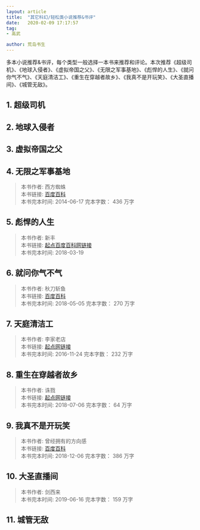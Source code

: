```yaml
---
layout: article
title:  "其它科幻/轻松类小说推荐&书评"
date:   2020-02-09 17:17:57
tag:
- 高武

author: 荒岛书生
---
```


多本小说推荐&书评，每个类型一般选择一本书来推荐和评论。本次推荐《超级司机》、《地球入侵者》、《虚拟帝国之父》、《无限之军事基地》、《彪悍的人生》、《就问你气不气》、《天庭清洁工》、《重生在穿越者故乡》、《我真不是开玩笑》、《大圣直播间》、《城管无敌》。

<!---more--->

## 1. 超级司机


## 2. 地球入侵者

 

## 3. 虚拟帝国之父



## 4. 无限之军事基地

> 本书作者:  西方蜘蛛  
> 本书链接:  [百度百科](https://baike.baidu.com/item/%E6%97%A0%E9%99%90%E4%B9%8B%E5%86%9B%E4%BA%8B%E5%9F%BA%E5%9C%B0)  
> 本书完本时间: 2014-06-17
> 完本字数： 436 万字

## 5. 彪悍的人生

> 本书作者:  新丰  
> 本书链接:  [起点百度百科网链接](https://baike.baidu.com/item/%E5%BD%AA%E6%82%8D%E7%9A%84%E4%BA%BA%E7%94%9F)  
> 本书完本时间: 2018-03-19

## 6. 就问你气不气

> 本书作者:  秋刀斩鱼  
> 本书链接:  [百度百科](https://baike.baidu.com/item/%E5%B0%B1%E9%97%AE%E4%BD%A0%E6%B0%94%E4%B8%8D%E6%B0%94)  
> 本书完本时间: 2018-05-05
> 完本字数： 270 万字

## 7. 天庭清洁工

> 本书作者:  李家老店  
> 本书链接:  [起点网链接](https://book.qidian.com/info/3477477)  
> 本书完本时间: 2016-11-24
> 完本字数： 232 万字

## 8. 重生在穿越者故乡

> 本书作者:  诛戮  
> 本书链接:  [起点网链接](https://book.qidian.com/)  
> 本书完本时间: 2018-07-06
> 完本字数： 64 万字


 
## 9. 我真不是开玩笑

> 本书作者:  曾经拥有的方向感  
> 本书链接:  [百度百科](https://baike.baidu.com/item/%E6%88%91%E7%9C%9F%E4%B8%8D%E6%98%AF%E5%BC%80%E7%8E%A9%E7%AC%91/20618148)  
> 本书完本时间: 2018-12-06
> 完本字数： 386 万字


## 10. 大圣直播间

> 本书作者:  剑西来  
> 本书完本时间: 2019-06-16
> 完本字数： 159 万字


## 11. 城管无敌

